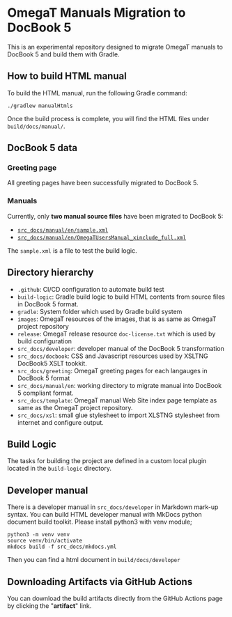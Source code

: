 # OmegaT Manuals Migration to DocBook 5

This is an experimental repository designed to migrate OmegaT manuals to DocBook 5 and build them with Gradle.

## How to build HTML manual

To build the HTML manual, run the following Gradle command:

```shell
./gradlew manualHtmls
```

Once the build process is complete, you will find the HTML files under `build/docs/manual/`.

## DocBook 5 data

### Greeting page

All greeting pages have been successfully migrated to DocBook 5.

### Manuals

Currently, only **two manual source files** have been migrated to DocBook 5:

- [`src_docs/manual/en/sample.xml`](https://github.com/omegat-org/omegat-manual/blob/main/src_docs/manual/en/sample.xml)
- [`src_docs/manual/en/OmegaTUsersManual_xinclude_full.xml`](https://github.com/omegat-org/omegat-manual/blob/main/src_docs/manual/en/OmegaTUsersManual_xinclude_full.xml)

The `sample.xml` is a file to test the build logic.

## Directory hierarchy

- `.github`: CI/CD configuration to automate build test
- `build-logic`: Gradle build logic to build HTML contents from source files in DocBook 5 format.
- `gradle`: System folder which used by Gradle build system
- `images`: OmegaT resources of the images, that is as same as OmegaT project repository
- `release`: OmegaT release resource `doc-license.txt` which is used by build configuration
- `src_docs/developer`: developer manual of the DocBook 5 transformation
- `src_docs/docbook`: CSS and Javascript resources used by XSLTNG DocBook5 XSLT tookkit.
- `src_docs/greeting`: OmegaT greeting pages for each langauges in DocBook 5 format
- `src_docs/manual/en`: working directory to migrate manual into DocBook 5 compliant format.
- `src_docs/template`: OmegaT manual Web Site index page template as same as the OmegaT project repository.
- `src_docs/xsl`: small glue stylesheet to import XLSTNG stylesheet from internet and configure output.


## Build Logic

The tasks for building the project are defined in a custom local plugin located in the `build-logic` directory.

## Developer manual

There is a developer manual in `src_docs/developer` in Markdown mark-up syntax.
You can build HTML developer manual with MkDocs python document build toolkit.
Please install python3 with venv module;

```generic
python3 -m venv venv
source venv/bin/activate
mkdocs build -f src_docs/mkdocs.yml
```

Then you can find a html document in `build/docs/developer`

## Downloading Artifacts via GitHub Actions

You can download the build artifacts directly from the GitHub Actions page by clicking the "**artifact**" link.
